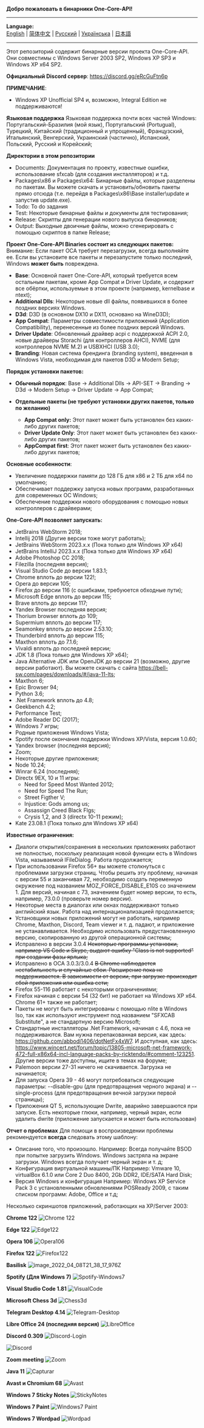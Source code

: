 **Добро пожаловать в бинарники One-Core-API!**
***
**Language:**    
[English](README.md) | [简体中文](README_CN.md) | [Русский](README_RU.md) | [Українська](README_UK.md) | [日本語](README_JP.md)
***

Этот репозиторий содержит бинарные версии проекта One-Core-API. Они совместимы с Windows Server 2003 SP2, Windows XP SP3 и Windows XP x64 SP2.

**Официальный Discord сервер**: https://discord.gg/eRcGuFtn6p

**ПРИМЕЧАНИЕ**:
- Windows XP Unofficial SP4 и, возможно, Integral Edition не поддерживаются!

**Языковая поддержка**
Языковая поддержка почти всех частей Windows: Португальский-Бразилия (мой язык), Португальский (Portugual), Турецкий, Китайский (традиционный и упрощенный), Французский, Итальянский, Венгерский, Украинский (частично), Испанский, Польский, Русский и Корейский;

**Директории в этом репозитории**
- Documents: Документация по проекту, известные ошибки, использование sfxcab (для создания инсталляторов) и т.д.
- Packages\x86 и Packages\x64: Бинарные файлы, которые разделены по пакетам. Вы можете скачать и установить/обновить пакеты прямо отсюда (т.е. перейдя в Packages\x86\Base installer\update и запустив update.exe).
- Todo: To do задания
- Test: Некоторые бинарные файлы и документы для тестирования;
- Release: Скрипты для генерации нового выпуска бинарников;
- Output: Выходные двоичные файлы, можно сгенерировать с помощью скриптов в папке Release;

**Проект One-Core-API Binaries состоит из следующих пакетов:**
Внимание: Если пакет OCA требует перезагрузки, всегда выполняйте ее. Если вы установите все пакеты и перезапустите только последний, Windows **может быть** повреждена.
- **Base**: Основной пакет One-Core-API, который требуется всем остальным пакетам, кроме App Compat и Driver Update, и содержит все обёртки, используемые в этом проекте (например, kernelbase и ntext);
- **Additional Dlls**: Некоторые новые dll файлы, появившихся в более поздних версиях Windows.
- **D3d**: D3D (в основном DX10 и DX11, основано на WineD3D);
- **App Compat**: Параметры совместимости приложений (Application Compatibility), перенесенные из более поздних версий Windows.
- **Driver Update**: Обновленный драйвер acpi с поддержкой ACPI 2.0, новые драйверы Storachi (для контроллеров AHCI), NVME (для контроллеров NVME M.2) и USBXHCI (USB 3.0);
- **Branding**: Новая система брендинга (branding system), введенная в Windows Vista, необходимая для пакетов D3D и Modern Setup;

**Порядок установки пакетов:**
- **Обычный порядок**: Base -> Additional Dlls -> API-SET -> Branding -> D3d -> Modern Setup -> Driver Update -> App Compat;

- **Отдельные пакеты (не требуют установки других пакетов, только по желанию)**
  - **App Compat only:** Этот пакет может быть установлен без каких-либо других пакетов;
  - **Driver Update Only**: Этот пакет может быть установлен без каких-либо других пакетов;
  - **AppCompat first**: Этот пакет может быть установлен без каких-либо других пакетов;

**Основные особенности**:
- Увеличение поддержки памяти до 128 ГБ для x86 и 2 ТБ для x64 по умолчанию;
- Обеспечивает поддержку запуска новых программ, разработанных для современных ОС Windows;
- Обеспечение поддержки нового оборудования с помощью новых контроллеров с драйверами;

**One-Core-API позволяет запускать:**
- JetBrains WebStorm 2018;
- Intellij 2018 (Другие версии тоже могут работать);
- JetBrains WebStorm 2023.x.x (Пока только для Windows XP x64)
- JetBrains IntelliJ 2023.x.x (Пока только для Windows XP x64)
- Adobe Photoshop CC 2018;
- Filezilla (последняя версия);
- Visual Studio Code до версии 1.83.1;
- Chrome вплоть до версии 122!;
- Opera до версии 105;
- Firefox до версии 116 (с ошибками, требуюется обходные пути);
- Microsoft Edge вплоть до версии 115;
- Brave вплоть до версии 117;
- Yandex Browser последняя версия;
- Thorium browser вплоть до 109;
- Supermium вплоть до версии 117;
- Seamonkey вплоть до версии 2.53.10;
- Thunderbird вплоть до версии 115;
- Maxthon вплоть до 7.1.6;
- Vivaldi вплоть до последней версии;
- JDK 1.8 (Пока только для Windows XP x64);
- Java Alternative JDK или OpenJDK до версии 21 (возможно, другие версии работают). Вы можете скачать с сайта https://bell-sw.com/pages/downloads/#/java-11-lts;
- Maxthon 6;
- Epic Browser 94;
- Python 3.6;
- .Net Framework вплоть до 4.8;
- Geekbench 4.2;
- Performance Test;
- Adobe Reader DC (2017);
- Windows 7 игры;
- Родные приложения Windows Vista;
- Spotify после окончания поддержки Windows XP/Vista, версия 1.0.60;
- Yandex browser (последняя версия);
- Zoom;
- Некоторые другие приложения;
- Node 10.24;
- Winrar 6.24 (последняя);
- Directx 9EX, 10 и 11 игры: 
  - Need for Speed Most Wanted 2012;
  - Need for Speed The Run;
  - Street Figther V;
  - Injustice: Gods among us;
  - Assassign Creed Black Flgs;
  - Crysis 1,2, and 3 (directx 10-11 режим);
- Kate 23.08.1 (Пока только для Windows XP x64)


**Известные ограничения:**
- Диалоги открытия/сохранения в нескольких приложениях работают не полностью, поскольку реализация новой функции есть в Windows Vista, называемой IFileDialog. Работа продолжается;
- При использовании Firefox 56+ вы можете столкнуться с проблемами загрузки страниц. Чтобы решить эту проблему, начиная с версии 55 и заканчивая 72, необходимо создать переменную окружение под названием MOZ_FORCE_DISABLE_E10S со значением 1. Для версий, начиная с 73, значением будет номер версии, то есть, например, 73.0.0 (проверьте номер версии).
- Некоторые места в диалогах или окнах поддерживают только английский язык. Работа над интернационализацией продолжается;
- Установщики новых приложений могут не работать, например Chrome, Maxthon, Discord, Team viewer и т. д. падают, и приложение не устанавливается. Необходимо 
использовать предустановленную версию, скопированную из другой операционной системы;
- Исправлено в версии 3.0.4 ~~Некоторые программы установки, например VS Code и Skype, выдают ошибку "Class is not supported" при создании фазы ярлыка;~~
- Исправлено в OCA 3.0.3/3.0.4 ~~В Chrome наблюдается нестабильность и случайные сбои. Расширение пока не поддерживается. В зависимости от версии, при загрузке происходит сбой приложения или ошибка сети;~~
- Firefox 55-116 работает с некоторыми ограничениями;
- Firefox начиная с версии 54 (32 бит) не работает на Windows XP x64. Chrome 61+ также не работает;
- Пакеты не могут быть интегрированы с помощью nlite в Windows Iso, так как используют инструмент под названием "SFXCAB Substitute", а не стандартную версию Microsoft;
- Стандартные инсталляторы .Net Framework, начиная с 4.6, пока не поддерживаются. Вам нужна перепакованная версия, как здесь: https://github.com/abbodi1406/dotNetFx4xW7. И доступная, как здесь: https://www.wincert.net/forum/topic/13805-microsoft-net-framework-472-full-x86x64-incl-language-packs-by-ricktendo/#comment-123251. Другие версии тоже доступны, ищите в темах на форуме;
- Palemoon версии 27-31 ничего не скачивается. Загрузка не начинается;
- Для запуска Opera 39 - 46 могут потребоваться следующие параметры: --disable-gpu (для предотвращения черного экрана) и --single-process (для предотвращения вечной загрузки первой страницы);
- Приложения QT 5, использующие Dwrite, аварийно завершаются при запуске. Есть некоторые глюки, например, черный экран, если удалить dwrite (приложение запускается и может быть использован)

**Отчет о проблемах**
Для помощи в воспроизведении проблемы рекомендуется **всегда** следовать этому шаблону:
- Описание того, что произошло.
  Например: Всегда получайте BSOD при попытке загрузить Windows. Windows застряла на экране загрузки. Windows всегда получает черный экран и т. д;
- Конфигурация виртуальной машины/ПК
  Например: Vmware 10, virtualBox 6.1.0 или Core 2 Duo 8400, 2Gb DDR2, IDE/SATA Hard Disk;
- Версия Windows и конфигурация
  Например: Windows XP Service Pack 3 с установленными обновлениями POSReady 2009, с таким списком программ: Adobe, Office и т.д;

Несколько скриншотов приложений, работающих на XP/Server 2003:

**Chrome 122**
![Chrome 122](https://github.com/Skulltrail192/One-Core-API-Binaries/assets/5159776/6442a5b0-036b-48e0-a6e8-3624825d3882)

**Edge 122**
![Edge122](https://github.com/Skulltrail192/One-Core-API-Binaries/assets/5159776/734954f4-2540-4657-9a2d-ce6aed809bf5)

**Opera 106**
![Opera106](https://github.com/Skulltrail192/One-Core-API-Binaries/assets/5159776/db509ccf-4e66-4e2b-ad4b-fd8512495333)

**Firefox 122**
![Firefox122](https://github.com/Skulltrail192/One-Core-API-Binaries/assets/5159776/db647daf-0960-4ace-ad2f-63469dbf3881)

**Basilisk**
![image_2022_04_08T21_38_17_976Z](https://user-images.githubusercontent.com/5159776/178077859-079bfca4-bdb6-402e-8991-b88e7dfe387c.png)

**Spotify (Для Windows 7)**
![Spotify-Windows7](https://github.com/Skulltrail192/One-Core-API-Binaries/assets/5159776/09de7c20-8670-45dc-9471-a6db9349abd0)

**Visual Studio Code 1.81**
![VisualCode](https://github.com/Skulltrail192/One-Core-API-Binaries/assets/5159776/b21748b9-25bb-412d-95b3-2219d2efdf42)

**Microsoft Chess 3d**
![Chess3d](https://github.com/Skulltrail192/One-Core-API-Binaries/assets/5159776/bd1ad0c6-edde-4ff2-a6e0-074c7379fab6)

**Telegram Desktop 4.14**
![Telegram-Desktop](https://github.com/Skulltrail192/One-Core-API-Binaries/assets/5159776/73e13167-49b8-4282-81cb-969435046dde)

**Libre Office 24 (последняя версия)**
![LibreOffice](https://github.com/Skulltrail192/One-Core-API-Binaries/assets/5159776/11fd191d-270c-428d-8d41-0498e8fafb3b)

**Discord 0.309**
![Discord-Login](https://github.com/Skulltrail192/One-Core-API-Binaries/assets/5159776/8a4c12b5-19fc-454d-b02a-a1db807d3900)

![Discord](https://github.com/Skulltrail192/One-Core-API-Binaries/assets/5159776/eb673541-4e66-4c76-867e-346edbaaa0af)

**Zoom meeting**
![Zoom](https://github.com/Skulltrail192/One-Core-API-Binaries/assets/5159776/d002cf1b-c5f4-4c0c-b629-00e031a56765)

**Java 11**
![Capturar](https://user-images.githubusercontent.com/5159776/178078132-da504607-a1ca-4f8d-ae25-6a7eb367bdaa.PNG)

**Avast и Chromium 68**
![Avast](https://user-images.githubusercontent.com/5159776/178078208-c13b3448-ee6a-4c56-9d94-d0c62d51949e.PNG)

**Windows 7 Sticky Notes**
![StickyNotes](https://github.com/Skulltrail192/One-Core-API-Binaries/assets/5159776/669ba3e4-b831-4a96-ad40-d87e3e9531e2)

**Windows 7 Paint**
![Windows7 Paint](https://user-images.githubusercontent.com/5159776/192194273-de70c23e-8731-4fb6-96c1-9bee98947269.PNG)

**Windows 7 Wordpad**
![Wordpad](https://github.com/Skulltrail192/One-Core-API-Binaries/assets/5159776/9dac02c7-7139-47fe-8732-ccd9ef91090b)


